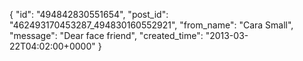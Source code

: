  {
   "id": "494842830551654",
   "post_id": "462493170453287_494830160552921",
   "from_name": "Cara Small",
   "message": "Dear face friend",
   "created_time": "2013-03-22T04:02:00+0000"
 }
